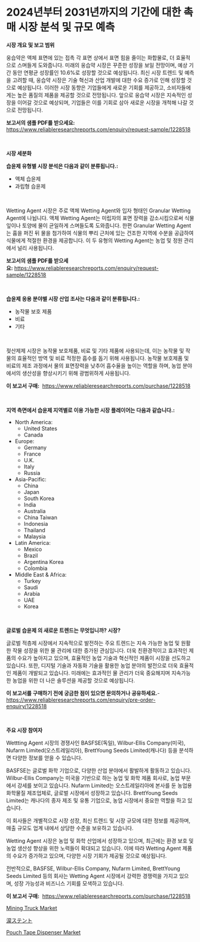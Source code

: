 <p><h1>2024년부터 2031년까지의 기간에 대한 촉매 시장 분석 및 규모 예측</h1></p><p><strong>시장 개요 및 보고 범위</strong></p>
<p><p>웅습약은 액체 표면에 있는 접촉 각 표면 상에서 표면 힘을 줄이는 화합물로, 더 효율적으로 스며들게 도와줍니다. 미래의 웅습약 시장은 꾸준한 성장을 보일 전망이며, 예상 기간 동안 연평균 성장률인 10.6%로 성장할 것으로 예상됩니다. 최신 시장 트렌드 및 예측을 고려할 때, 웅습약 시장은 기술 혁신과 산업 개발에 대한 수요 증가로 인해 성장할 것으로 예상됩니다. 이러한 시장 동향은 기업들에게 새로운 기회를 제공하고, 소비자들에게는 높은 품질의 제품을 제공할 것으로 전망됩니다. 앞으로 웅습약 시장은 지속적인 성장을 이어갈 것으로 예상되며, 기업들은 이를 기회로 삼아 새로운 시장을 개척해 나갈 것으로 전망됩니다.</p></p>
<p><strong>보고서의 샘플 PDF를 받으세요:</strong> <a href="https://www.reliableresearchreports.com/enquiry/request-sample/1228518">https://www.reliableresearchreports.com/enquiry/request-sample/1228518</a></p>
<p>&nbsp;</p>
<p><strong>시장 세분화</strong></p>
<p><strong>습윤제 유형별 시장 분석은 다음과 같이 분류됩니다.:</strong></p>
<p><ul><li>액체 습윤제</li><li>과립형 습윤제</li></ul></p>
<p>&nbsp;</p>
<p><p>Wetting Agent 시장은 주로 액체 Wetting Agent와 입자 형태인 Granular Wetting Agent에 나뉩니다. 액체 Wetting Agent는 미립자의 표면 장력을 감소시킴으로써 식물 잎이나 토양에 물이 균일하게 스며들도록 도와줍니다. 한편 Granular Wetting Agent는 흄을 퍼진 뒤 물을 첨가하여 식물의 뿌리 근처에 있는 건조한 지역에 수분을 공급하여 식물에게 적절한 환경을 제공합니다. 이 두 유형의 Wetting Agent는 농업 및 정원 관리에서 널리 사용됩니다.</p></p>
<p><strong>보고서의 샘플 PDF를 받으세요:</strong>&nbsp;<a href="https://www.reliableresearchreports.com/enquiry/request-sample/1228518">https://www.reliableresearchreports.com/enquiry/request-sample/1228518</a></p>
<p>&nbsp;</p>
<p><strong> 습윤제 응용 분야별 시장 산업 조사는 다음과 같이 분류됩니다.:</strong></p>
<p><ul><li>농작물 보호 제품</li><li>비료</li><li>기타</li></ul></p>
<p>&nbsp;</p>
<p><p>젖산제제 시장은 농작물 보호제품, 비료 및 기타 제품에 사용되는데, 이는 농작물 및 작물의 효율적인 방역 및 비료 적정한 흡수를 돕기 위해 사용됩니다. 농작물 보호제품 및 비료의 제조 과정에서 물의 표면장력을 낮추어 흡수율을 높이는 역할을 하며, 농업 분야에서의 생산성을 향상시키기 위해 광범위하게 사용됩니다.</p></p>
<p><strong>이 보고서 구매:</strong>&nbsp; <a href="https://www.reliableresearchreports.com/purchase/1228518">https://www.reliableresearchreports.com/purchase/1228518</a></p>
<p>&nbsp;</p>
<p><strong>지역 측면에서 습윤제 지역별로 이용 가능한 시장 플레이어는 다음과 같습니다.:</strong></p>
<p><ul>
    <li>
        North America:
        <ul>
            <li>United States</li>
            <li>Canada</li>
        </ul>
    </li>
    <li>
        Europe:
        <ul>
            <li>Germany</li>
            <li>France</li>
            <li>U.K.</li>
            <li>Italy</li>
            <li>Russia</li>
        </ul>
    </li>
    <li>
        Asia-Pacific:
        <ul>
            <li>China</li>
            <li>Japan</li>
            <li>South Korea</li>
            <li>India</li>
            <li>Australia</li>
            <li>China Taiwan</li>
            <li>Indonesia</li>
            <li>Thailand</li>
            <li>Malaysia</li>
        </ul>
    </li>
    <li>
        Latin America:
        <ul>
            <li>Mexico</li>
            <li>Brazil</li>
            <li>Argentina Korea</li>
            <li>Colombia</li>
        </ul>
    </li>
    <li>
        Middle East & Africa:
        <ul>
            <li>Turkey</li>
            <li>Saudi</li>
            <li>Arabia</li>
            <li>UAE</li>
            <li>Korea</li>
        </ul>
    </li>
    </ul></p>
<p>&nbsp;</p>
<p><strong>글로벌 습윤제 의 새로운 트렌드는 무엇입니까? 시장?</strong></p>
<p><p>글로벌 적층제 시장에서 지속적으로 발전하는 주요 트렌드는 지속 가능한 농업 및 원활한 작물 성장을 위한 물 관리에 대한 증가된 관심입니다. 더욱 친환경적이고 효과적인 제품의 수요가 높아지고 있으며, 효율적인 농업 기술과 혁신적인 제품이 시장을 선도하고 있습니다. 또한, 디지털 기술과 자동화 기술을 활용한 농업 분야의 발전으로 더욱 효율적인 제품이 개발되고 있습니다. 미래에는 효과적인 물 관리가 더욱 중요해지며 지속가능한 농업을 위한 더 나은 솔루션을 제공할 것으로 예상됩니다.</p></p>
<p><strong>이 보고서를 구매하기 전에 궁금한 점이 있으면 문의하거나 공유하세요.</strong>- <a href="https://www.reliableresearchreports.com/enquiry/pre-order-enquiry/1228518">https://www.reliableresearchreports.com/enquiry/pre-order-enquiry/1228518</a></p>
<p>&nbsp;</p>
<p><strong>주요 시장 참여자</strong></p>
<p><p>Wettting Agent 시장의 경쟁사인 BASFSE(독일), Wilbur-Ellis Company(미국), Nufarm Limited(오스트레일리아), BrettYoung Seeds Limited(캐나다) 등을 분석하면 다양한 정보를 얻을 수 있습니다.</p><p>BASFSE는 글로벌 화학 기업으로, 다양한 산업 분야에서 활발하게 활동하고 있습니다. Wilbur-Ellis Company는 미국을 기반으로 하는 농업 및 화학 제품 회사로, 농업 부문에서 강세를 보이고 있습니다. Nufarm Limited는 오스트레일리아에 본사를 둔 농업용 화학물질 제조업체로, 글로벌 시장에서 성장하고 있습니다. BrettYoung Seeds Limited는 캐나다의 종자 제조 및 유통 기업으로, 농업 시장에서 중요한 역할을 하고 있습니다.</p><p>이 회사들은 개별적으로 시장 성장, 최신 트렌드 및 시장 규모에 대한 정보를 제공하며, 매출 규모도 업계 내에서 상당한 수준을 보유하고 있습니다.</p><p>Wetting Agent 시장은 농업 및 화학 산업에서 성장하고 있으며, 최근에는 환경 보호 및 농업 생산성 향상을 위한 노력들이 확대되고 있습니다. 이에 따라 Wetting Agent 제품의 수요가 증가하고 있으며, 다양한 시장 기회가 제공될 것으로 예상됩니다.</p><p>전반적으로, BASFSE, Wilbur-Ellis Company, Nufarm Limited, BrettYoung Seeds Limited 등의 회사는 Wetting Agent 시장에서 강력한 경쟁력을 가지고 있으며, 성장 가능성과 비즈니스 기회를 모색하고 있습니다.</p></p>
<p><strong>이 보고서 구매:</strong>&nbsp;&nbsp;<a href="https://www.reliableresearchreports.com/purchase/1228518">https://www.reliableresearchreports.com/purchase/1228518</a></p>
<p><p><a href="https://mire-aunt-385.notion.site/Mining-Truck-Market-Furnish-Information-about-Market-Size-Market-Share-Market-Dynamics-and-Projec-ab6efe319ef74ac28e328c713375e630">Mining Truck Market</a></p><p><a href="https://medium.com/@harmonybogan1944/%E6%B6%99%E7%AE%A1%E3%82%B9%E3%83%86%E3%83%B3%E3%83%88%E5%B8%82%E5%A0%B4%E3%81%AE%E8%A6%8F%E6%A8%A1%E3%81%A8%E5%B8%82%E5%A0%B4%E5%8B%95%E5%90%91-%E5%AE%8C%E5%85%A8%E3%81%AA%E6%A5%AD%E7%95%8C%E6%A6%82%E8%A6%81-2024%E5%B9%B4%E3%81%8B%E3%82%892031%E5%B9%B4%E3%81%BE%E3%81%A7-58583b959a92">涙ステント</a></p><p><a href="https://github.com/Glendatilghmankmgz0rbhwpy/Market-Research-Report-List-1/blob/main/pouch-tape-dispenser-market.md">Pouch Tape Dispenser Market</a></p></p>

